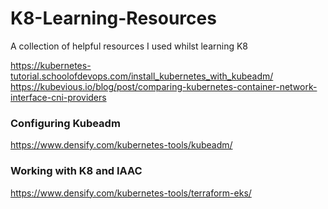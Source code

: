 # K8-Learning-Resources
A collection of helpful resources I used whilst learning K8 

https://kubernetes-tutorial.schoolofdevops.com/install_kubernetes_with_kubeadm/
https://kubevious.io/blog/post/comparing-kubernetes-container-network-interface-cni-providers

### Configuring Kubeadm
https://www.densify.com/kubernetes-tools/kubeadm/


### Working with K8 and IAAC
https://www.densify.com/kubernetes-tools/terraform-eks/
